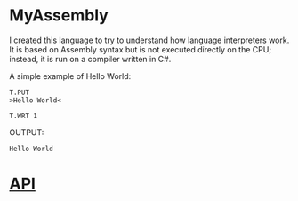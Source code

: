 # MyAssembly

I created this language to try to understand how language interpreters work. It is based on Assembly syntax but is not executed directly on the CPU; instead, it is run on a compiler written in C#.

A simple example of Hello World:

    T.PUT
    >Hello World<

    T.WRT 1

OUTPUT:

    Hello World

# [API](docs\API.md)
